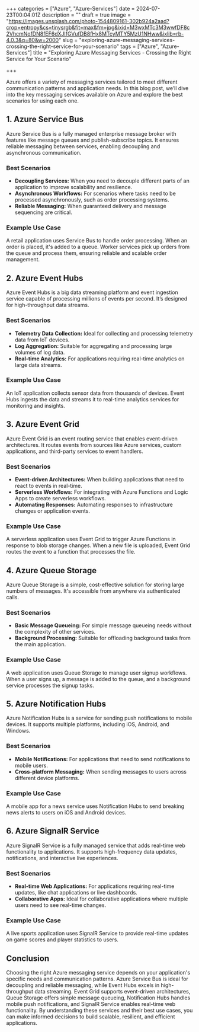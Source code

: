 +++
categories = ["Azure", "Azure-Services"]
date = 2024-07-23T00:04:01Z
description = ""
draft = true
image = "https://images.unsplash.com/photo-1544809161-302b924a2aad?crop=entropy&cs=tinysrgb&fit=max&fm=jpg&ixid=M3wxMTc3M3wwfDF8c2VhcmNofDN8fEF6dXJlfGVufDB8fHx8MTcyMTY5MzU1NHww&ixlib=rb-4.0.3&q=80&w=2000"
slug = "exploring-azure-messaging-services-crossing-the-right-service-for-your-scenario"
tags = ["Azure", "Azure-Services"]
title = "Exploring Azure Messaging Services - Crossing the Right Service for Your Scenario"

+++


Azure offers a variety of messaging services tailored to meet different communication patterns and application needs. In this blog post, we’ll dive into the key messaging services available on Azure and explore the best scenarios for using each one.

## 1. Azure Service Bus

Azure Service Bus is a fully managed enterprise message broker with features like message queues and publish-subscribe topics. It ensures reliable messaging between services, enabling decoupling and asynchronous communication.

### Best Scenarios
- **Decoupling Services:** When you need to decouple different parts of an application to improve scalability and resilience.
- **Asynchronous Workflows:** For scenarios where tasks need to be processed asynchronously, such as order processing systems.
- **Reliable Messaging:** When guaranteed delivery and message sequencing are critical.

### Example Use Case
A retail application uses Service Bus to handle order processing. When an order is placed, it's added to a queue. Worker services pick up orders from the queue and process them, ensuring reliable and scalable order management.

## 2. Azure Event Hubs

Azure Event Hubs is a big data streaming platform and event ingestion service capable of processing millions of events per second. It’s designed for high-throughput data streams.

### Best Scenarios
- **Telemetry Data Collection:** Ideal for collecting and processing telemetry data from IoT devices.
- **Log Aggregation:** Suitable for aggregating and processing large volumes of log data.
- **Real-time Analytics:** For applications requiring real-time analytics on large data streams.

### Example Use Case
An IoT application collects sensor data from thousands of devices. Event Hubs ingests the data and streams it to real-time analytics services for monitoring and insights.

## 3. Azure Event Grid

Azure Event Grid is an event routing service that enables event-driven architectures. It routes events from sources like Azure services, custom applications, and third-party services to event handlers.

### Best Scenarios
- **Event-driven Architectures:** When building applications that need to react to events in real-time.
- **Serverless Workflows:** For integrating with Azure Functions and Logic Apps to create serverless workflows.
- **Automating Responses:** Automating responses to infrastructure changes or application events.

### Example Use Case
A serverless application uses Event Grid to trigger Azure Functions in response to blob storage changes. When a new file is uploaded, Event Grid routes the event to a function that processes the file.

## 4. Azure Queue Storage

Azure Queue Storage is a simple, cost-effective solution for storing large numbers of messages. It's accessible from anywhere via authenticated calls.

### Best Scenarios
- **Basic Message Queueing:** For simple message queueing needs without the complexity of other services.
- **Background Processing:** Suitable for offloading background tasks from the main application.

### Example Use Case
A web application uses Queue Storage to manage user signup workflows. When a user signs up, a message is added to the queue, and a background service processes the signup tasks.

## 5. Azure Notification Hubs

Azure Notification Hubs is a service for sending push notifications to mobile devices. It supports multiple platforms, including iOS, Android, and Windows.

### Best Scenarios
- **Mobile Notifications:** For applications that need to send notifications to mobile users.
- **Cross-platform Messaging:** When sending messages to users across different device platforms.

### Example Use Case
A mobile app for a news service uses Notification Hubs to send breaking news alerts to users on iOS and Android devices.

## 6. Azure SignalR Service

Azure SignalR Service is a fully managed service that adds real-time web functionality to applications. It supports high-frequency data updates, notifications, and interactive live experiences.

### Best Scenarios
- **Real-time Web Applications:** For applications requiring real-time updates, like chat applications or live dashboards.
- **Collaborative Apps:** Ideal for collaborative applications where multiple users need to see real-time changes.

### Example Use Case
A live sports application uses SignalR Service to provide real-time updates on game scores and player statistics to users.

## Conclusion
Choosing the right Azure messaging service depends on your application's specific needs and communication patterns. Azure Service Bus is ideal for decoupling and reliable messaging, while Event Hubs excels in high-throughput data streaming. Event Grid supports event-driven architectures, Queue Storage offers simple message queueing, Notification Hubs handles mobile push notifications, and SignalR Service enables real-time web functionality.
By understanding these services and their best use cases, you can make informed decisions to build scalable, resilient, and efficient applications.



